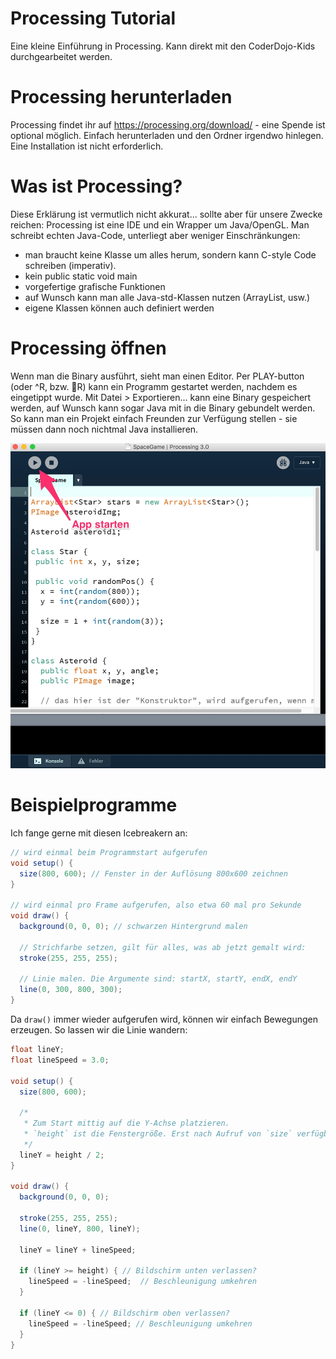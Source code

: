 # Processing Tutorial

Eine kleine Einführung in Processing. Kann direkt mit den CoderDojo-Kids durchgearbeitet werden.

# Processing herunterladen

Processing findet ihr auf https://processing.org/download/ - eine Spende ist optional möglich. Einfach herunterladen und den Ordner irgendwo hinlegen. Eine Installation ist nicht erforderlich.

# Was ist Processing?

Diese Erklärung ist vermutlich nicht akkurat... sollte aber für unsere Zwecke reichen: Processing ist eine IDE und ein Wrapper um Java/OpenGL. Man schreibt echten Java-Code, unterliegt aber weniger Einschränkungen:

* man braucht keine Klasse um alles herum, sondern kann C-style Code schreiben (imperativ).
* kein public static void main
* vorgefertige grafische Funktionen
* auf Wunsch kann man alle Java-std-Klassen nutzen (ArrayList, usw.)
* eigene Klassen können auch definiert werden

# Processing öffnen

Wenn man die Binary ausführt, sieht man einen Editor. Per PLAY-button (oder ^R, bzw. R) kann ein Programm gestartet werden, nachdem es eingetippt wurde. Mit Datei > Exportieren... kann eine Binary gespeichert werden, auf Wunsch kann sogar Java mit in die Binary gebundelt werden. So kann man ein Projekt einfach Freunden zur Verfügung stellen - sie müssen dann noch nichtmal Java installieren.

![Ansicht der IDE](images/ide.jpg)

# Beispielprogramme

Ich fange gerne mit diesen Icebreakern an:

```java
// wird einmal beim Programmstart aufgerufen
void setup() {
  size(800, 600); // Fenster in der Auflösung 800x600 zeichnen
}

// wird einmal pro Frame aufgerufen, also etwa 60 mal pro Sekunde
void draw() {
  background(0, 0, 0); // schwarzen Hintergrund malen
  
  // Strichfarbe setzen, gilt für alles, was ab jetzt gemalt wird:
  stroke(255, 255, 255);
  
  // Linie malen. Die Argumente sind: startX, startY, endX, endY
  line(0, 300, 800, 300);
}
```

Da `draw()` immer wieder aufgerufen wird, können wir einfach Bewegungen erzeugen. So lassen wir die Linie wandern:

```java
float lineY;
float lineSpeed = 3.0;

void setup() {
  size(800, 600);
  
  /*
   * Zum Start mittig auf die Y-Achse platzieren.
   * `height` ist die Fenstergröße. Erst nach Aufruf von `size` verfügbar.
   */
  lineY = height / 2;
}

void draw() {
  background(0, 0, 0);

  stroke(255, 255, 255);
  line(0, lineY, 800, lineY);
  
  lineY = lineY + lineSpeed;
  
  if (lineY >= height) { // Bildschirm unten verlassen?
    lineSpeed = -lineSpeed;  // Beschleunigung umkehren
  }
  
  if (lineY <= 0) { // Bildschirm oben verlassen?
    lineSpeed = -lineSpeed; // Beschleunigung umkehren
  }
}
```
